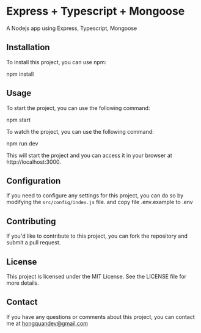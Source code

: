 # Express + Typescript + Mongoose

A Nodejs app using Express, Typescript, Mongoose

## Installation

To install this project, you can use npm:

npm install

## Usage

To start the project, you can use the following command:

npm start

To watch the project, you can use the following command:

npm run dev

This will start the project and you can access it in your browser at http://localhost:3000.

## Configuration

If you need to configure any settings for this project, you can do so by modifying the `src/config/index.js` file.
and copy file .env.example to .env

## Contributing

If you'd like to contribute to this project, you can fork the repository and submit a pull request.

## License

This project is licensed under the MIT License. See the LICENSE file for more details.

## Contact

If you have any questions or comments about this project, you can contact me at hongquandev@gmail.com

